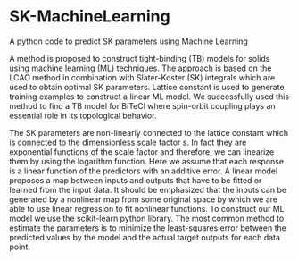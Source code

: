 # SK-MachineLearning
A python code to predict SK parameters using Machine Learning

 A method is proposed to construct tight-binding (TB) models for solids using machine learning (ML) techniques. The approach is based on the LCAO method in combination with Slater-Koster (SK) integrals which are used to obtain optimal SK parameters. Lattice constant is used to generate training examples to construct a linear ML model. We successfully used this method to find a TB model for BiTeCl where spin-orbit coupling plays an essential role in its topological behavior.

The SK parameters are non-linearly connected to the lattice constant which is connected to the dimensionless scale factor $s$. In fact they are exponential functions of the scale factor and therefore, we can linearize them by using the logarithm function. Here we assume that each response is a linear function of the predictors with an additive error. A linear model proposes a map between inputs and outputs that have to be fitted or learned from the input data. It should be emphasized that the inputs can be generated by a nonlinear map from some original space by which we are able to use linear regression to fit nonlinear functions. To construct our ML model we use the scikit-learn python library. The most common method to estimate the parameters is to minimize the least-squares error between the predicted values by the model and the actual target outputs for each data point.

